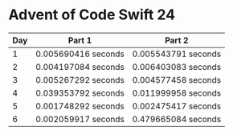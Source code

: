# Advent of Code Swift 24

|Day|Part 1|Part 2|
|---|------|------|
|1|0.005690416 seconds|0.005543791 seconds|
|2|0.004197084 seconds|0.006403083 seconds|
|3|0.005267292 seconds|0.004577458 seconds|
|4|0.039353792 seconds|0.011999958 seconds|
|5|0.001748292 seconds|0.002475417 seconds|
|6|0.002059917 seconds|0.479665084 seconds|